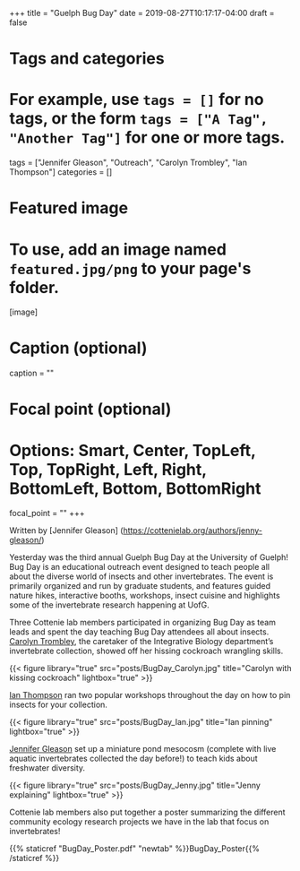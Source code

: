 +++
title = "Guelph Bug Day"
date = 2019-08-27T10:17:17-04:00
draft = false

# Tags and categories
# For example, use `tags = []` for no tags, or the form `tags = ["A Tag", "Another Tag"]` for one or more tags.
tags = ["Jennifer Gleason", "Outreach", "Carolyn Trombley", "Ian Thompson"]
categories = []


# Featured image
# To use, add an image named `featured.jpg/png` to your page's folder. 
[image]
  # Caption (optional)
  caption = ""

  # Focal point (optional)
  # Options: Smart, Center, TopLeft, Top, TopRight, Left, Right, BottomLeft, Bottom, BottomRight
  focal_point = ""
+++

Written by [Jennifer Gleason] (https://cottenielab.org/authors/jenny-gleason/)

Yesterday was the third annual Guelph Bug Day at the University of Guelph! Bug Day is an educational outreach event designed to teach people all about the diverse world of insects and other invertebrates. The event is primarily organized and run by graduate students, and features guided nature hikes, interactive booths, workshops, insect cuisine and highlights some of the invertebrate research happening at UofG.

Three Cottenie lab members participated in organizing Bug Day as team leads and spent the day teaching Bug Day attendees all about insects. [Carolyn Trombley](https://cottenielab.org/authors/carolyn-trombley/), the caretaker of the Integrative Biology department’s invertebrate collection, showed off her hissing cockroach wrangling skills.

{{< figure library="true" src="posts/BugDay_Carolyn.jpg" title="Carolyn with kissing cockroach" lightbox="true" >}}

[Ian Thompson](https://cottenielab.org/authors/ian-thompson/) ran two popular workshops throughout the day on how to pin insects for your collection. 

{{< figure library="true" src="posts/BugDay_Ian.jpg" title="Ian pinning" lightbox="true" >}}


[Jennifer Gleason](https://cottenielab.org/authors/jenny-gleason/) set up a miniature pond mesocosm (complete with live aquatic invertebrates collected the day before!) to teach kids about freshwater diversity. 

{{< figure library="true" src="posts/BugDay_Jenny.jpg" title="Jenny explaining" lightbox="true" >}}


Cottenie lab members also put together a poster summarizing the different community ecology research projects we have in the lab that focus on invertebrates!

{{% staticref "BugDay_Poster.pdf" "newtab" %}}BugDay_Poster{{% /staticref %}}

